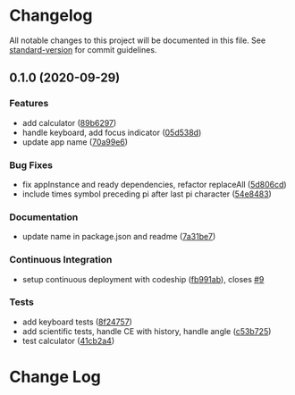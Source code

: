 # Changelog

All notable changes to this project will be documented in this file. See [standard-version](https://github.com/conventional-changelog/standard-version) for commit guidelines.

## 0.1.0 (2020-09-29)

### Features

- add calculator ([89b6297](https://github.com/graasp/graasp-app-calculator/commit/89b62977648967a78feec77d23f1bd766a523579))
- handle keyboard, add focus indicator ([05d538d](https://github.com/graasp/graasp-app-calculator/commit/05d538d515a9009b6ae8c01d2e5289acd9124882))
- update app name ([70a99e6](https://github.com/graasp/graasp-app-calculator/commit/70a99e6b42f4a312c94cee5072bebb2fc706f439))

### Bug Fixes

- fix appInstance and ready dependencies, refactor replaceAll ([5d806cd](https://github.com/graasp/graasp-app-calculator/commit/5d806cd94915e04762f88a62799f68ea27377bad))
- include times symbol preceding pi after last pi character ([54e8483](https://github.com/graasp/graasp-app-calculator/commit/54e8483720c6fc6022aa9f363af1d6cbd52d4731))

### Documentation

- update name in package.json and readme ([7a31be7](https://github.com/graasp/graasp-app-calculator/commit/7a31be70d59a862d1ac7a31c0d616fd90e0e4c96))

### Continuous Integration

- setup continuous deployment with codeship ([fb991ab](https://github.com/graasp/graasp-app-calculator/commit/fb991ab57ac59e77e70d29ff5f2726cb1c6a1ac0)), closes [#9](https://github.com/graasp/graasp-app-calculator/issues/9)

### Tests

- add keyboard tests ([8f24757](https://github.com/graasp/graasp-app-calculator/commit/8f247575ac62ffedcaece629dd7e5e8ba0e18ce7))
- add scientific tests, handle CE with history, handle angle ([c53b725](https://github.com/graasp/graasp-app-calculator/commit/c53b725b70c0e42d472541a48a4ba6fb6801f377))
- test calculator ([41cb2a4](https://github.com/graasp/graasp-app-calculator/commit/41cb2a41b32091ce47cd47621997222d91b84e52))

# Change Log
